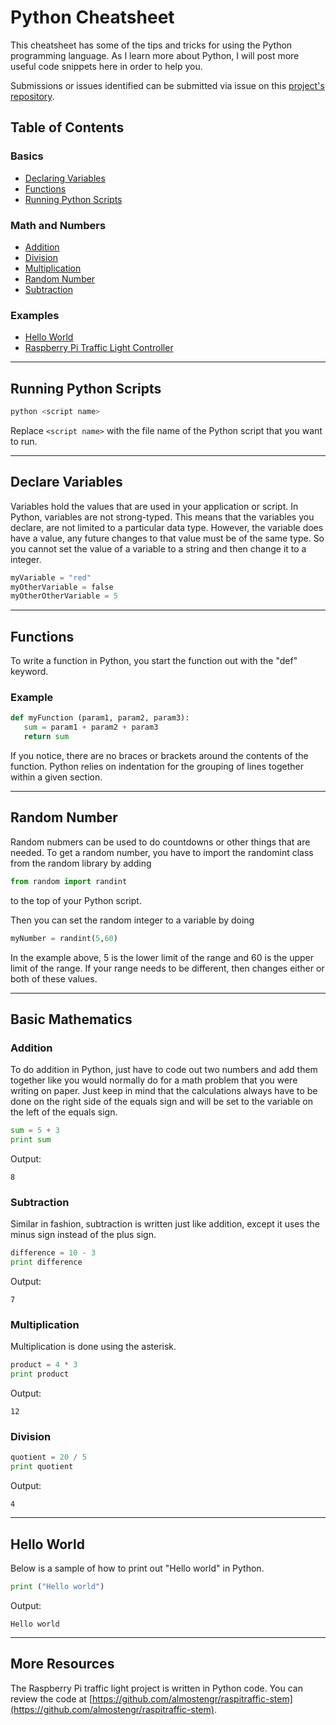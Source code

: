 # Python Cheatsheet

This cheatsheet has some of the tips and tricks for using the Python programming 
language. As I learn more about Python, I will post more useful code snippets here
in order to help you.

Submissions or issues identified can be submitted via issue on this 
[project's repository](https://github.com/almostengr/almostengrwebsite/issues).

## Table of Contents

### Basics

* [Declaring Variables](#declare-variables)
* [Functions](#functions)
* [Running Python Scripts](#running-python-scripts)

### Math and Numbers

* [Addition](#addition)
* [Division](#division)
* [Multiplication](#multiplication)
* [Random Number](#random-number)
* [Subtraction](#subtraction)

### Examples

* [Hello World](#hello-world)
* [Raspberry Pi Traffic Light Controller](#more-resources)

----

## Running Python Scripts 

```bash
python <script name>
``` 

Replace ```<script name>``` with the file name of the Python script that you want to run.

----

## Declare Variables 

Variables hold the values that are used in your application or script. In Python, 
variables are not strong-typed. This means that the variables you declare,
are not limited to a particular data type. However, the variable does have a 
value, any future changes to that value must be of the same type. So you cannot set 
the value of a variable to a string and then change it to a integer. 

```python
myVariable = "red" 
myOtherVariable = false
myOtherOtherVariable = 5
``` 

----

## Functions

To write a function in Python, you start the function out with the "def" keyword. 

### Example

```python
def myFunction (param1, param2, param3): 
   sum = param1 + param2 + param3
   return sum
```

If you notice, there are no braces or brackets around the contents of the function. 
Python relies on indentation for the grouping of lines together within a given 
section.

----

## Random Number

Random nubmers can be used to do countdowns or other things that are needed. 
To get a random number, you have to import the randomint class from the random library 
by adding 

```python
from random import randint
```

to the top of your Python script. 

Then you can set the random integer to a variable by doing 

```python
myNumber = randint(5,60)
```

In the example above, 5 is the lower limit of the range and 60 is the upper limit
of the range. If your range needs to be different, then changes either or both of 
these values.

----

## Basic Mathematics

### Addition 

To do addition in Python, just have to code out two numbers and add them together 
like you would normally do for a math problem that you were writing on paper. Just 
keep in mind that the calculations always have to be done on the right side of the
equals sign and will be set to the variable on the left of the equals sign. 

```python
sum = 5 + 3
print sum
```

Output: 

```aeoutput
8
```

### Subtraction

Similar in fashion, subtraction is written just like addition, except it uses the 
minus sign instead of the plus sign. 

```python 
difference = 10 - 3
print difference 
```

Output:

```aeoutput
7
```

### Multiplication

Multiplication is done using the asterisk. 

```python
product = 4 * 3
print product
```

Output:

```aeoutput
12
```

### Division 

```python 
quotient = 20 / 5
print quotient
```

Output:

```aeoutput
4
```

----

## Hello World

Below is a sample of how to print out "Hello world" in Python.

```python
print ("Hello world")
```

Output:

```aeoutput
Hello world
```

----

## More Resources

The Raspberry Pi traffic light project is written in Python code. You can review the 
code at 
[https://github.com/almostengr/raspitraffic-stem](https://github.com/almostengr/raspitraffic-stem).
